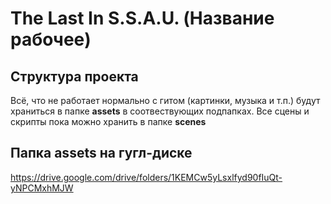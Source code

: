 # The Last In S.S.A.U. (Название рабочее)

## Структура проекта
Всё, что не работает нормально с гитом (картинки, музыка и т.п.) будут храниться в папке **assets** в соотвествующих подпапках.
Все сцены и скрипты пока можно хранить в папке **scenes**

## Папка **assets** на гугл-диске
https://drive.google.com/drive/folders/1KEMCw5yLsxlfyd90fIuQt-yNPCMxhMJW

